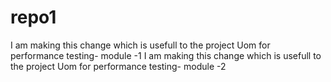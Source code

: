 # repo1
I am making this change which is usefull to the project Uom for performance testing- module -1
I am making this change which is usefull to the project Uom for performance testing- module -2
